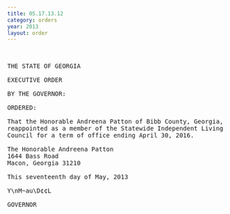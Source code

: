 ```yaml
---
title: 05.17.13.12
category: orders
year: 2013
layout: order
---
```


<pre> 

THE STATE OF GEORGIA

EXECUTIVE ORDER

BY THE GOVERNOR:

ORDERED:

That the Honorable Andreena Patton of Bibb County, Georgia, is
reappointed as a member of the Statewide Independent Living
Council for a term of office ending April 30, 2016.

The Honorable Andreena Patton
1644 Bass Road
Macon, Georgia 31210

This seventeenth day of May, 2013

Y\nM~au\D¢¢L

GOVERNOR

</pre>
